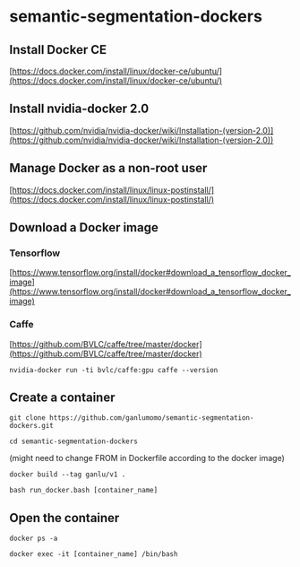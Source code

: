 # semantic-segmentation-dockers

## Install Docker CE

[https://docs.docker.com/install/linux/docker-ce/ubuntu/](https://docs.docker.com/install/linux/docker-ce/ubuntu/)

## Install nvidia-docker 2.0

[https://github.com/nvidia/nvidia-docker/wiki/Installation-(version-2.0)](https://github.com/nvidia/nvidia-docker/wiki/Installation-(version-2.0))

## Manage Docker as a non-root user

[https://docs.docker.com/install/linux/linux-postinstall/](https://docs.docker.com/install/linux/linux-postinstall/)

## Download a Docker image

### Tensorflow

[https://www.tensorflow.org/install/docker#download_a_tensorflow_docker_image](https://www.tensorflow.org/install/docker#download_a_tensorflow_docker_image)

### Caffe

[https://github.com/BVLC/caffe/tree/master/docker](https://github.com/BVLC/caffe/tree/master/docker)

`nvidia-docker run -ti bvlc/caffe:gpu caffe --version`

## Create a container

`git clone https://github.com/ganlumomo/semantic-segmentation-dockers.git`

`cd semantic-segmentation-dockers`

(might need to change FROM in Dockerfile according to the docker image)

`docker build --tag ganlu/v1 .`

`bash run_docker.bash [container_name]`

## Open the container

`docker ps -a`

`docker exec -it [container_name] /bin/bash`
